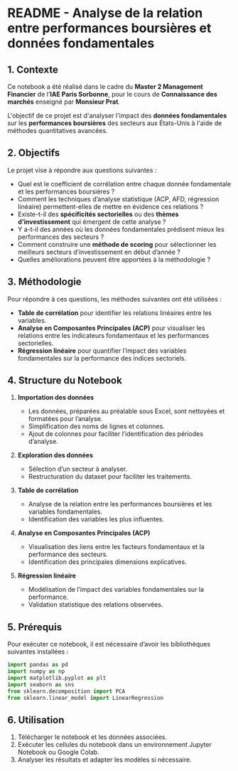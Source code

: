 # README - Analyse de la relation entre performances boursières et données fondamentales  

## 1. Contexte  

Ce notebook a été réalisé dans le cadre du **Master 2 Management Financier** de l'**IAE Paris Sorbonne**, pour le cours de **Connaissance des marchés** enseigné par **Monsieur Prat**.  

L'objectif de ce projet est d'analyser l'impact des **données fondamentales** sur les **performances boursières** des secteurs aux États-Unis à l'aide de méthodes quantitatives avancées.  

## 2. Objectifs  

Le projet vise à répondre aux questions suivantes :  
- Quel est le coefficient de corrélation entre chaque donnée fondamentale et les performances boursières ?  
- Comment les techniques d’analyse statistique (ACP, AFD, régression linéaire) permettent-elles de mettre en évidence ces relations ?  
- Existe-t-il des **spécificités sectorielles** ou des **thèmes d’investissement** qui émergent de cette analyse ?  
- Y a-t-il des années où les données fondamentales prédisent mieux les performances des secteurs ?  
- Comment construire une **méthode de scoring** pour sélectionner les meilleurs secteurs d’investissement en début d’année ?  
- Quelles améliorations peuvent être apportées à la méthodologie ?  

## 3. Méthodologie  

Pour répondre à ces questions, les méthodes suivantes ont été utilisées :  
- **Table de corrélation** pour identifier les relations linéaires entre les variables.  
- **Analyse en Composantes Principales (ACP)** pour visualiser les relations entre les indicateurs fondamentaux et les performances sectorielles.  
- **Régression linéaire** pour quantifier l’impact des variables fondamentales sur la performance des indices sectoriels.  

## 4. Structure du Notebook  

1. **Importation des données**  
   - Les données, préparées au préalable sous Excel, sont nettoyées et formatées pour l’analyse.  
   - Simplification des noms de lignes et colonnes.  
   - Ajout de colonnes pour faciliter l’identification des périodes d’analyse.
   
2. **Exploration des données**  
   - Sélection d’un secteur à analyser.  
   - Restructuration du dataset pour faciliter les traitements.  

3. **Table de corrélation**  
   - Analyse de la relation entre les performances boursières et les variables fondamentales.  
   - Identification des variables les plus influentes.  

4. **Analyse en Composantes Principales (ACP)**  
   - Visualisation des liens entre les facteurs fondamentaux et la performance des secteurs.  
   - Identification des principales dimensions explicatives.  

5. **Régression linéaire**  
   - Modélisation de l’impact des variables fondamentales sur la performance.  
   - Validation statistique des relations observées.  

## 5. Prérequis  

Pour exécuter ce notebook, il est nécessaire d’avoir les bibliothèques suivantes installées :  
```python
import pandas as pd
import numpy as np
import matplotlib.pyplot as plt
import seaborn as sns
from sklearn.decomposition import PCA
from sklearn.linear_model import LinearRegression
```

## 6. Utilisation  

1. Télécharger le notebook et les données associées.  
2. Exécuter les cellules du notebook dans un environnement Jupyter Notebook ou Google Colab.  
3. Analyser les résultats et adapter les modèles si nécessaire.  

